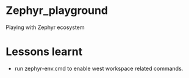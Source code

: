 # Zephyr_playground
Playing with Zephyr ecosystem


# Lessons learnt
- run zephyr-env.cmd to enable west workspace related commands.
